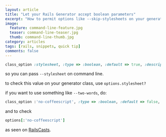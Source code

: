 ```yaml
---
layout: article
title: "Let your Rails Generator accept boolean parameters"
excerpt: "How to permit options like --skip-stylesheets on your generators"
image:
  feature: command-line-feature.jpg
  teaser: command-line-teaser.jpg
  thumb: command-line-thumb.jpg
category: articles
tags: [rails, snippets, quick tip]
comments: false
---
```


~~~ ruby
class_option :stylesheet, :type => :boolean, :default => true, :description => "Include stylesheet file"
~~~

so you can pass `--stylesheet` on command line.

to check this value on your generator class, use `options.stylesheet?`

if you want to use something like `--two-words`, do:

~~~ ruby
class_option :'no-coffeescript', :type => :boolean, :default => false, :desc => 'Skips coffeescript replacement into app generators'
~~~

and to check

~~~ruby
options[:'no-coffeescript']
~~~

as seen on [RailsCasts](http://railscasts.com/episodes/218-making-generators-in-rails-3?view=asciicast).
